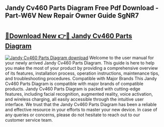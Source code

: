 ## Jandy Cv460 Parts Diagram Free Pdf Download - Part-W6V New Repair Owner Guide SgNR7

# <h2><a href="http://dfrdzt.blite.top/?on=Jandy+Cv460+Parts+Diagram">🔗Download New 👉🔴 Jandy Cv460 Parts Diagram</a></h2>

[![Jandy Cv460 Parts Diagram download](https://i.imgur.com/lujVjoI.png)](http://dfrdzt.blite.top/?on=Jandy+Cv460+Parts+Diagram)
Welcome to the user manual for your newly arrived Jandy Cv460 Parts Diagram. This guide is here to help you make the most of your product by providing a comprehensive overview of its features, installation process, operation instructions, maintenance tips, and troubleshooting procedures. Compatible with Major Brands This Jandy Cv460 Parts Diagram is compatible with major brands of compatible products. Jandy Cv460 Parts Diagram is packed with cutting-edge features, including facial recognition, augmented reality, voice activation, and wireless charging, all easily accessible through the intuitive user interface. We trust that the Jandy Cv460 Parts Diagram has been a reliable and effective resource in your efforts to master your new device. In case of any queries or concerns, please do not hesitate to reach out to our customer service team.
